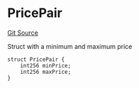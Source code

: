 # PricePair
[Git Source](https://github.com/solidant/unlimited-contracts/blob/06933827b140eb30ab8723aa85a9cdce2333525a/src/interfaces/ITradePair.sol)

Struct with a minimum and maximum price


```solidity
struct PricePair {
    int256 minPrice;
    int256 maxPrice;
}
```

